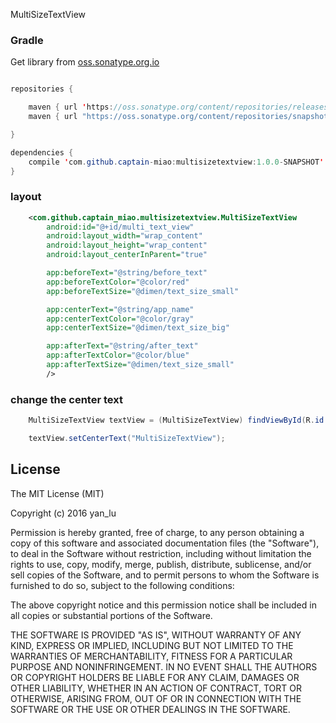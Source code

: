 MultiSizeTextView

### Gradle
Get library from  [oss.sonatype.org.io](https://oss.sonatype.org/content/repositories/snapshots)
```java

repositories {

    maven { url 'https://oss.sonatype.org/content/repositories/releases' }
    maven { url "https://oss.sonatype.org/content/repositories/snapshots" }

}

dependencies {
    compile 'com.github.captain-miao:multisizetextview:1.0.0-SNAPSHOT'
}

```
### layout
```xml
    <com.github.captain_miao.multisizetextview.MultiSizeTextView
        android:id="@+id/multi_text_view"
        android:layout_width="wrap_content"
        android:layout_height="wrap_content"
        android:layout_centerInParent="true"

        app:beforeText="@string/before_text"
        app:beforeTextColor="@color/red"
        app:beforeTextSize="@dimen/text_size_small"

        app:centerText="@string/app_name"
        app:centerTextColor="@color/gray"
        app:centerTextSize="@dimen/text_size_big"

        app:afterText="@string/after_text"
        app:afterTextColor="@color/blue"
        app:afterTextSize="@dimen/text_size_small"
        />
```
### change the center text
```java
    MultiSizeTextView textView = (MultiSizeTextView) findViewById(R.id.multi_text_view);

    textView.setCenterText("MultiSizeTextView");
```


## License
The MIT License (MIT)

Copyright (c) 2016 yan_lu

Permission is hereby granted, free of charge, to any person obtaining a copy
of this software and associated documentation files (the "Software"), to deal
in the Software without restriction, including without limitation the rights
to use, copy, modify, merge, publish, distribute, sublicense, and/or sell
copies of the Software, and to permit persons to whom the Software is
furnished to do so, subject to the following conditions:

The above copyright notice and this permission notice shall be included in all
copies or substantial portions of the Software.

THE SOFTWARE IS PROVIDED "AS IS", WITHOUT WARRANTY OF ANY KIND, EXPRESS OR
IMPLIED, INCLUDING BUT NOT LIMITED TO THE WARRANTIES OF MERCHANTABILITY,
FITNESS FOR A PARTICULAR PURPOSE AND NONINFRINGEMENT. IN NO EVENT SHALL THE
AUTHORS OR COPYRIGHT HOLDERS BE LIABLE FOR ANY CLAIM, DAMAGES OR OTHER
LIABILITY, WHETHER IN AN ACTION OF CONTRACT, TORT OR OTHERWISE, ARISING FROM,
OUT OF OR IN CONNECTION WITH THE SOFTWARE OR THE USE OR OTHER DEALINGS IN THE
SOFTWARE.
